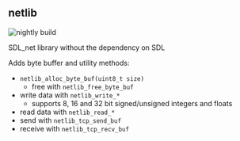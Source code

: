 ## netlib
![nightly build](https://github.com/univrsal/netlib/workflows/nightly%20build/badge.svg)

SDL_net library without the dependency on SDL

Adds byte buffer and utility methods:
- ```netlib_alloc_byte_buf(uint8_t size)```
    - free with ```netlib_free_byte_buf```
- write data with ```netlib_write_*```
    - supports 8, 16 and 32 bit signed/unsigned integers and floats
- read data with ```netlib_read_*```
- send with ```netlib_tcp_send_buf```
- receive with ```netlib_tcp_recv_buf```
